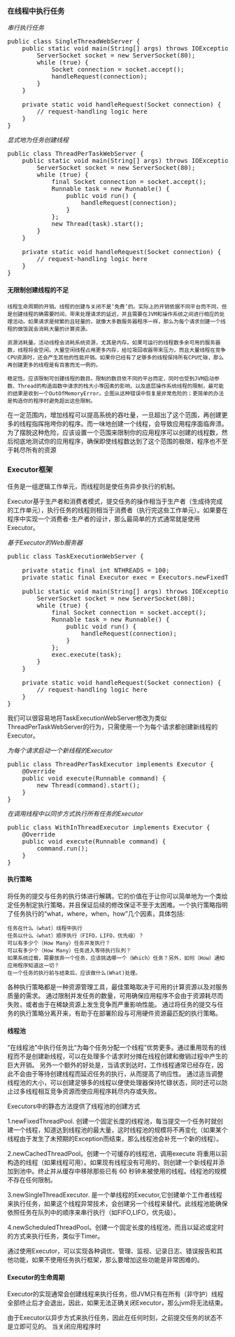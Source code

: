 ### 在线程中执行任务
*串行执行任务*

<pre>
public class SingleThreadWebServer {
    public static void main(String[] args) throws IOException {
        ServerSocket socket = new ServerSocket(80);
        while (true) {
            Socket connection = socket.accept();
            handleRequest(connection);
        }
    }

    private static void handleRequest(Socket connection) {
        // request-handling logic here
    }
}
</pre>

*显式地为任务创建线程*

<pre>
public class ThreadPerTaskWebServer {
    public static void main(String[] args) throws IOException {
        ServerSocket socket = new ServerSocket(80);
        while (true) {
            final Socket connection = socket.accept();
            Runnable task = new Runnable() {
                public void run() {
                    handleRequest(connection);
                }
            };
            new Thread(task).start();
        }
    }

    private static void handleRequest(Socket connection) {
        // request-handling logic here
    }
}
</pre>

#### 无限制创建线程的不足

    线程生命周期的开销。线程的创建与关闭不是‘免费’的。实际上的开销依据不同平台而不同，但是创建线程的确需要时间，带来处理请求的延迟，并且需要在JVM和操作系统之间进行相应的处理活动。如果请求是频繁的且轻量的，就像大多数服务器程序一样，那么为每个请求创建一个线程的做饭就会消耗大量的计算资源。
    
    资源消耗量。活动线程会消耗系统资源，尤其是内存。如果可运行的线程数多余可用的服务器数，线程将会空闲。大量空闲线程占用更多内存，给垃圾回收器带来压力，而且大量线程在竞争CPU资源时，还会产生其他的性能开销。如果你已经有了足够多的线程保持所有CPU忙碌，那么再创建更多的线程是有百害而无一例的。
    
    稳定性。应该限制可创建线程的数目。限制的数目依不同的平台而定，同时也受到JVM启动参数、Thread的构造函数中请求的栈大小等因素的影响，以及底层操作系统线程的限制，最可能的结果是收到一个OutOfMemoryError。企图从这种错误中恢复是非常危险的；更简单的办法是构造你的程序时避免超出这些限制。

在一定范围内，增加线程可以提高系统的吞吐量，一旦超出了这个范围，再创建更多的线程指挥拖垮你的程序。而一味地创建一个线程，会导致应用程序面临奔溃。为了摆脱这种危险，应该设置一个范围来限制你的应用程序可以创建的线程数，然后彻底地测试你的应用程序，确保即使线程数达到了这个范围的极限，程序也不至于耗尽所有的资源

### Executor框架

任务是一组逻辑工作单元，而线程则是使任务异步执行的机制。

Executor基于生产者和消费者模式，提交任务的操作相当于生产者（生成待完成的工作单元），执行任务的线程则相当于消费者（执行完这些工作单元）。如果要在程序中实现一个消费者-生产者的设计，那么最简单的方式通常就是使用Executor。

*基于Executor的Web服务器*

<pre>
public class TaskExecutionWebServer {

    private static final int NTHREADS = 100;
    private static final Executor exec = Executors.newFixedThreadPool(100);

    public static void main(String[] args) throws IOException {
        ServerSocket socket = new ServerSocket(80);
        while (true) {
            final Socket connection = socket.accept();
            Runnable task = new Runnable() {
                public void run() {
                    handleRequest(connection);
                }
            };
            exec.execute(task);
        }
    }

    private static void handleRequest(Socket connection) {
        // request-handling logic here
    }
}
</pre>

我们可以很容易地将TaskExecutionWebServer修改为类似ThreadPerTaskWebServer的行为，只需使用一个为每个请求都创建新线程的Executor。

*为每个请求启动一个新线程的Executor*

<pre>
public class ThreadPerTaskExecutor implements Executor {
    @Override
    public void execute(Runnable command) {
        new Thread(command).start();
    }
}
</pre>

*在调用线程中以同步方式执行所有任务的Executor*

<pre>
public class WithInThreadExecutor implements Executor {
    @Override
    public void execute(Runnable command) {
        command.run();
    }
}
</pre>

#### 执行策略

将任务的提交与任务的执行体进行解耦，它的价值在于让你可以简单地为一个类给定任务制定执行策略，并且保证后续的修改保证不至于太困难。一个执行策略指明了任务执行的“what，where，when，how”几个因素，具体包括:

    任务在什么（what）线程中执行
    任务以什么（what）顺序执行（FIFO，LIFO，优先级）？
    可以有多少个（How Many）任务并发执行？
    可以有多少个（How Many）任务进入等待执行队列？
    如果系统过载，需要放弃一个任务，应该挑选哪一个（Which）任务？另外，如何（How）通知应用程序知道这一切？
    在一个任务的执行前与结束后，应该做什么(What)处理。

各种执行策略都是一种资源管理工具，最佳策略取决于可用的计算资源以及对服务质量的需求。
通过限制并发任务的数量，可用确保应用程序不会由于资源耗尽而失败，或者由于在稀缺资源上发生竞争而严重影响性能。
通过将任务的提交与任务的执行策略分离开来，有助于在部署阶段与可用硬件资源最匹配的执行策略。

#### 线程池

“在线程池”中执行任务比“为每个任务分配一个线程”优势更多。通过重用现有的线程而不是创建新线程，可以在处理多个请求时分摊在线程创建和撤销过程中产生的巨大开销。
另外一个额外的好处是，当请求到达时，工作线程通常已经存在，因此不会由于等待创建线程而延迟任务的执行，从而提高了响应性。
通过适当调整线程池的大小，可以创建足够多的线程以便使处理器保持忙碌状态，同时还可以防止过多线程相互竞争资源而使应用程序耗尽内存或失败。

Executors中的静态方法提供了线程池的创建方式

1.newFixedThreadPool. 创建一个固定长度的线程池，每当提交一个任务时就创建一个线程，知道达到线程池的最大量，这时线程池的规模将不再变化（如果某个线程由于发生了未预期的Exception而结束，那么线程池会补充一个新的线程）。
 
2.newCachedThreadPool。创建一个可缓存的线程池，调用execute 将重用以前构造的线程（如果线程可用）。如果现有线程没有可用的，则创建一个新线程并添加到池中。终止并从缓存中移除那些已有 60 秒钟未被使用的线程。线程池的规模不存在任何限制。 
 
3.newSingleThreadExecutor. 是一个单线程的Executor,它创建单个工作者线程来执行任务，如果这个线程异常技术，会创建另一个线程来替代。此线程池能确保依照任务在队列中的顺序来串行执行（如FIFO,LIFO，优先级）。

4.newScheduledThreadPool。创建一个固定长度的线程池，而且以延迟或定时的方式来执行任务，类似于Timer。

通过使用Executor，可以实现各种调优、管理、监视、记录日志、错误报告和其他功能，如果不使用任务执行框架，那么要增加这些功能是非常困难的。

#### Executor的生命周期

Executor的实现通常会创建线程来执行任务，但JVM只有在所有（非守护）线程全部终止后才会退出，因此，如果无法正确关闭Executor，那么jvm将无法结束。

由于Executor以异步方式来执行任务，因此在任何时刻，之前提交任务的状态不是立即可见的。
当关闭应用程序时

